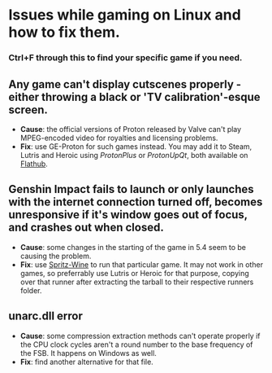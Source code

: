 # Issues while gaming on Linux and how to fix them.
### Ctrl+F through this to find your specific game if you need.
## Any game can't display cutscenes properly - either throwing a black or 'TV calibration'-esque screen.
- **Cause**: the official versions of Proton released by Valve can't play MPEG-encoded video for royalties and licensing problems.
- **Fix**: use GE-Proton for such games instead. You may add it to Steam, Lutris and Heroic using *ProtonPlus* or *ProtonUpQt*, both available on [Flathub](https://flathub.org/).

## Genshin Impact fails to launch or only launches with the internet connection turned off, becomes unresponsive if it's window goes out of focus, and crashes out when closed.
- **Cause**: some changes in the starting of the game in 5.4 seem to be causing the problem.
- **Fix**: use [Spritz-Wine](https://github.com/NelloKudo/WineBuilder/releases/tag/spritz-v10.6-1) to run that particular game. It may not work in other games, so preferrably use Lutris or Heroic for that purpose, copying over that runner after extracting the tarball to their respective runners folder.

## unarc.dll error
- **Cause**: some compression extraction methods can't operate properly if the CPU clock cycles aren't a round number to the base frequency of the FSB. It happens on Windows as well.
- **Fix**: find another alternative for that file.
